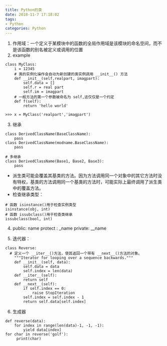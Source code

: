 ```yaml
---
title: Python的类
date: 2018-11-7 17:18:02
tags: 
- Python
categories: Python
---
```

1. 作用域：一个定义于某模块中的函数的全局作用域是该模块的命名空间，而不是该函数的别名被定义或调用的位置
2. example
```
class MyClass:
    i = 12345
    # 类的实例化操作会自动为新创建的类实例调用 __init__() 方法
    def __init__(self,realpart, imagpart):
        self.data = []
        self.r = real part
        self.im = imagpart
    # 一般方法的第一个参数被命名为 self,这仅仅是一个约定
    def f(self):
        return 'hello world'

>>> x = MyClass('realpart','imagpart')
```
3. 继承
```
class DerivedClassName(BaseClassName):
    pass
class DerivedClassName(modname.BaseClassName):
    pass

# 多继承
class DerivedClassName(Base1, Base2, Base3):
    pass
```
- 派生类可能会覆盖其基类的方法。因为方法调用同一个对象中的其它方法时没有特权，基类的方法调用同一个基类的方法时，可能实际上最终调用了派生类中的覆盖方法。
- 检查继承类型：
```
# 函数 isinstance()用于检查实例类型
isinstance(obj, int)
# 函数 issubclass()用于检查类继承
issubclass(bool, int)
```
4. public: name
    protect : _name
    private: __name

5. 迭代器：
```
class Reverse:
  # 定义一个 __iter__()方法，使其返回一个带有 __next__()方法的对象。
    """Iterator for looping over a sequence backwards."""
    def __init__(self, data):
        self.data = data
        self.index = len(data)
    def __iter__(self):
        return self
    def __next__(self):
        if self.index == 0:
            raise StopIteration
        self.index = self.index - 1
        return self.data[self.index]
```
6. 生成器
```
def reverse(data):
    for index in range(len(data)-1, -1, -1):
        yield data[index]
for char in reverse('golf'):
     print(char)
````